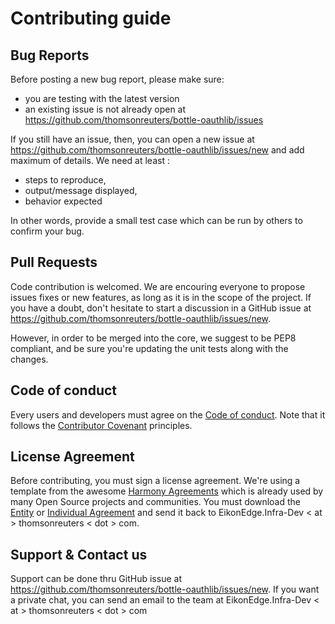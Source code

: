 # Contributing guide

## Bug Reports

Before posting a new bug report, please make sure:
- you are testing with the latest version
- an existing issue is not already open at https://github.com/thomsonreuters/bottle-oauthlib/issues

If you still have an issue, then, you can open a new issue at https://github.com/thomsonreuters/bottle-oauthlib/issues/new and add maximum of details. We need at least :
- steps to reproduce,
- output/message displayed,
- behavior expected 

In other words, provide a small test case which can be run by others to confirm your bug.


## Pull Requests

Code contribution is welcomed. We are encouring everyone to propose issues fixes or new features, as long as it is in the scope of the project. If you have a doubt, don't hesitate to start a discussion in a GitHub issue at https://github.com/thomsonreuters/bottle-oauthlib/issues/new.

However, in order to be merged into the core, we suggest to be PEP8 compliant, and be sure you're updating the unit tests along with the changes.

## Code of conduct

Every users and developers must agree on the [Code of conduct](https://github.com/thomsonreuters/bottle-oauthlib/blob/master/CODE_OF_CONDUCT.md). Note that it follows the [Contributor Covenant](https://www.contributor-covenant.org) principles.

## License Agreement

Before contributing, you must sign a license agreement. We're using a template from the awesome [Harmony Agreements](http://harmonyagreements.org/) which is already used by many Open Source projects and communities. You must download the [Entity](https://github.com/thomsonreuters/bottle-oauthlib/blob/master/CONTRIBUTING_Entity_Agreement.pdf) or [Individual Agreement](https://github.com/thomsonreuters/bottle-oauthlib/blob/master/CONTRIBUTING_Individual_Agreement.pdf) and send it back to EikonEdge.Infra-Dev < at > thomsonreuters < dot > com.

## Support & Contact us

Support can be done thru GitHub issue at https://github.com/thomsonreuters/bottle-oauthlib/issues/new. If you want a private chat, you can send an email to the team at  EikonEdge.Infra-Dev < at > thomsonreuters < dot > com 
